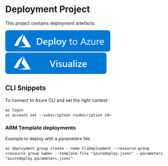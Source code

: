 # Deployment Project

This project contains deployment artefacts.

[![Deploy To Azure](https://raw.githubusercontent.com/Azure/azure-quickstart-templates/master/1-CONTRIBUTION-GUIDE/images/deploytoazure.svg?sanitize=true)](https%3A%2F%2Fgithub.com%2Fpacodelacruz%2Fobservability-pubsub-functions%2Fblob%2Fmain%2Finfra%2Fazuredeploy.jsonc)
[![Visualize](https://raw.githubusercontent.com/Azure/azure-quickstart-templates/master/1-CONTRIBUTION-GUIDE/images/visualizebutton.svg?sanitize=true)](http://armviz.io/#/?load=https%3A%2F%2Fgithub.com%2Fpacodelacruz%2Fobservability-pubsub-functions%2Fblob%2Fmain%2Finfra%2Fazuredeploy.jsonc)

## CLI Snippets

To connect to Azure CLI and set the right context:

``` shell
az login
az account set --subscription <subscription id>
```

### ARM Template deployments

Example to deploy with a parameters file.

``` shell
az deployment group create --name CliDeployment --resource-group <resource group name> --template-file "azuredeploy.jsonc" --parameters "azuredeploy.parameters.jsonc"
```
